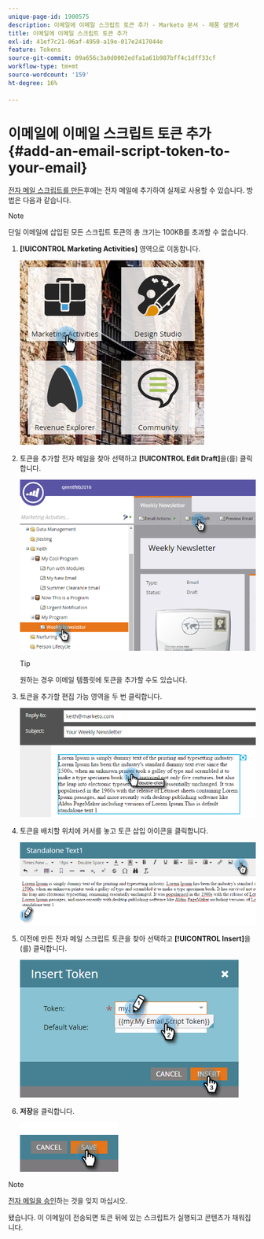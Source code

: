 ```yaml
---
unique-page-id: 1900575
description: 이메일에 이메일 스크립트 토큰 추가 - Marketo 문서 - 제품 설명서
title: 이메일에 이메일 스크립트 토큰 추가
exl-id: 41ef7c21-06af-4950-a19e-017e2417044e
feature: Tokens
source-git-commit: 09a656c3a0d0002edfa1a61b987bff4c1dff33cf
workflow-type: tm+mt
source-wordcount: '159'
ht-degree: 16%

---
```


# 이메일에 이메일 스크립트 토큰 추가 {#add-an-email-script-token-to-your-email}

[전자 메일 스크립트를 만든](/help/marketo/product-docs/email-marketing/general/using-tokens/create-an-email-script-token.md)후에는 전자 메일에 추가하여 실제로 사용할 수 있습니다. 방법은 다음과 같습니다.

>[!NOTE]
>
>단일 이메일에 삽입된 모든 스크립트 토큰의 총 크기는 100KB를 초과할 수 없습니다.

1. **[!UICONTROL Marketing Activities]** 영역으로 이동합니다.

   ![](assets/one-2.png)

1. 토큰을 추가할 전자 메일을 찾아 선택하고 **[!UICONTROL Edit Draft]**&#x200B;을(를) 클릭합니다.

   ![](assets/two-2.png)

   >[!TIP]
   >
   >원하는 경우 이메일 템플릿에 토큰을 추가할 수도 있습니다.

1. 토큰을 추가할 편집 가능 영역을 두 번 클릭합니다.

   ![](assets/three-2.png)

1. 토큰을 배치할 위치에 커서를 놓고 토큰 삽입 아이콘을 클릭합니다.

   ![](assets/four-2.png)

1. 이전에 만든 전자 메일 스크립트 토큰을 찾아 선택하고 **[!UICONTROL Insert]**&#x200B;을(를) 클릭합니다.

   ![](assets/five-1.png)

1. **저장**&#x200B;을 클릭합니다.

   ![](assets/six.png)

>[!NOTE]
>
>[전자 메일을 승인](/help/marketo/product-docs/email-marketing/general/creating-an-email/approve-an-email.md)하는 것을 잊지 마십시오.

됐습니다. 이 이메일이 전송되면 토큰 뒤에 있는 스크립트가 실행되고 콘텐츠가 채워집니다.
